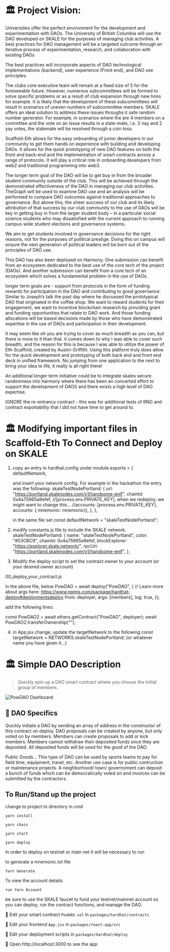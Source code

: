 
# 🏛️ Project Vision:

Universities offer the perfect environment for the development and experimentation with DAOs.  The University of British Columbia will use the DAO developed on SKALE for the purposes of managing club activities.  A best practices for DAO management will be a targeted outcome through an iterative process of experimentation, research, and collaboration with existing DAOs 

The best practices will incorporate aspects of DAO technological implementations (backend), user experience (Front end), and DAO use principles.  

The clubs core executive team will remain at a fixed size of 5 for the foreseeable future.  However, numerous subcommittees will be formed to solve specific problems or as a result of club expansion through new hires for example.  It is likely that the development of these subcommittees will result in scenarios of uneven numbers of subcommittee members.  SKALE offers an ideal solution to address these issues throughs it safe random number generator.  For example, in scenarios where the are 4 members on a committee and the vote on an issue results in a stale-mate, i.e. 2 nay and 2 yay votes, the stalemate will be resolved through a coin toss.

Scaffold-Eth allows for the easy onboarding of junior developers in our community to get them hands on experience with building and developing DAOs.  It allows for the quick prototyping of new DAO features on both the front and back-end and the implementation of smart contracts across a range of protocols.  It will play a critical role in onboarding developers from web2 and traditional programming into web3.

The longer term goal of the DAO will be to get buy in from the broader student community outside of the club.  This will be achieved through the demonstrated effectiveness of the DAO in managing our club activities.  TheGraph will be used to examine DAO use and an analysis will be performed to compare DAO outcomes against traditional approaches to governance.  But above this, the sheer success of our club and its likely attribution of that success by our club community to the use of DAOs will be key in getting buy in from the larger student body – in a particular social science students who may dissatisfied with the current approach to running campus wide student elections and governance systems. 

We aim to get students involved in governance decisions for the right reasons, not for the purposes of political prestige. Doing this on campus will ensure the next generation of political leaders will be born  out of the principles of DAO use.

This DAO has also been deployed on Harmony.  One submission can benefit from an ecosystem dedicated to the best use of the core tech of the project (DAOs).  And another submission can benefit from a core tech of an ecosystem which solves a fundamental problem in the use of DAOs.

longer term goals are -  support from protocols in the form of funding rewards for participation in the DAO and contributing to good governance.  Similar to Joseph’s talk the past day where he discussed the prototypical DAO that originated in the coffee shop.  We want to reward students for their engagement, we want to incentive blockchain research by providing grant and funding opportunities that relate to DAO work.  And those funding allocations will be based decisions made by those who have demonstrated expertise in the use of DAOs and participation in their development.  

It may seem like oh you are trying to cover as much breadth as you can, but there is more to it than that.  it comes down to why I was able to cover such breadth, and the reason for this is because I was able to utilize the power of Eth-Scaffold, created by Austin-Griffith.  Using this platform truly does allow for the quick development and prototyping of both back end and front end deck in unified framework.  No jumping from one application to the next to bring your idea to life, it really is all right there!

An additional longer term initiative could be to integrate skales secure randomness into harmony where there has been an concerted effort to support the development of DAOS and there exists a high level of DAO expertise. 

IGNORE the re-entrancy contract - this was for additional tests of RNG and contract expoitability that I did not have time to get around to.

# 🏛 Modifying important files in Scaffold-Eth To Connect and Deploy on SKALE

1. copy an entry in hardhat.config under module.exports = {
    defaultNetwork,
    
    and insert your network config.  For example in the hackathon the entry was the following:
    skaleTestNodePortland: {
      url: "https://portland.skalenodes.com/v1/handsome-enif",
      chainId: 0x4a75965a9efef,
      //[process.env.PRIVATE_KEY],  when we redeploy, we might want to change this...
      //accounts: [process.env.PRIVATE_KEY],
      accounts: {
        mnemonic: mnemonic(),
      },
    },
    
    in the same file set const defaultNetwork = "skaleTestNodePortland";
    

2. modify constants.js file to include the SKALE network.
  skaleTestNodePortland: {
    name: "skaleTestNodePortland",
    color: "#53CBC9",
    chainId: 0x4a75965a9efef,
    blockExplorer: "https://explorer.skale.network/",
    rpcUrl: "https://portland.skalenodes.com/v1/handsome-enif",
  },


3. Modify the deploy script to set the contract owner to your account (or your desired owner account)

  00_deploy_your_contract.js
  
  in the above file, below 
    PowDAO = await deploy("PowDAO", {
    // Learn more about args here: https://www.npmjs.com/package/hardhat-deploy#deploymentsdeploy
    from: deployer,
    args: [members],
    log: true,
  });
  
  add the following lines:
  
  const PowDAO2 = await ethers.getContract("PowDAO", deployer);
  await PowDAO2.transferOwnership("<YOURDESIRED DEPLOYER ACCOUNT ADDRESS>");

4. in App.jsx change, update the targetNetwork to the following
  const targetNetwork = NETWORKS.skaleTestNodePortland;  (or whatever name you have given it...)

# 🏛️ Simple DAO Description

> Quickly spin up a DAO smart contract where you choose the initial group of members.

![PowDAO Dashboard](https://scaffold-eth-readme-images.s3.amazonaws.com/Screenshot+2022-02-10+174055.png)

## 📘 DAO Specifics

Quickly initiate a DAO by sending an array of address in the constructor of this contract on deploy. DAO proposals can be created by anyone, but only voted on by members. Members can create proposals to add or kick members. Members cannot withdraw their deposited funds once they are deposited. All deposited funds will be used for the good of the DAO.

Public Goods...
This type of DAO can be used by sports teams to pay for field time, equipment, travel, etc. Another use case is for public contruction or maintenance projects. 
A neighborhood/ town/ governoment can deposit a bunch of funds which can be democratically voted on and invoices can be submitted by the contractors.  

## To Run/Stand up the project
change to project to directory in cmd
    
    yarn install
    
    yarn chain
    
    yarn start
    
    yarn deploy
  
In order to deploy on testnet or main net it will be necessary to run 
    
to generate a mnemonic.txt file
    
    Yarn Generate 

To view the account details   
   
    run Yarn Account 
 
be sure to use the SKALE faucet to fund your testnet/mainnet account so you can deploy, run the contract functions, and manage the DAO.
  

🔏 Edit your smart contract `PowDAO.sol` in `packages/hardhat/contracts`

📝 Edit your frontend `App.jsx` in `packages/react-app/src`

💼 Edit your deployment scripts in `packages/hardhat/deploy`

📱 Open http://localhost:3000 to see the app
